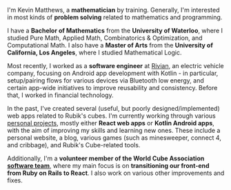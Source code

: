 I'm Kevin Matthews, a **mathematician** by training. Generally, I'm interested in most kinds of **problem solving** related to mathematics and programming.

I have a **Bachelor of Mathematics** from the **University of Waterloo**, where I studied Pure Math, Applied Math, Combinatorics & Optimization, and Computational Math.
I also have a **Master of Arts** from the **University of California, Los Angeles**, where I studied Mathematical Logic.

Most recently, I worked as a **software engineer** at [Rivian](https://rivian.com/), an electric vehicle company, focusing on Android app development with Kotlin - in particular, setup/pairing flows for various devices via Bluetooth low energy, and certain app-wide initiatives to improve reusability and consistency.
Before that, I worked in financial technology.

In the past, I've created several (useful, but poorly designed/implemented) web apps related to Rubik's cubes.
I'm currently working through various [personal projects](https://kr-matthews.github.io/projects), mostly either **React web apps** or **Kotlin Android apps**, with the aim of improving my skills and learning new ones. These include a personal website, a blog, various games (such as minesweeper, connect 4, and cribbage), and Rubik's Cube-related tools.

Additionally, I'm a **volunteer member of the World Cube Association** [**software team**](https://www.worldcubeassociation.org/teams-committees), where my main focus is on **transitioning our front-end from Ruby on Rails to React**. I also work on various other improvements and fixes.
